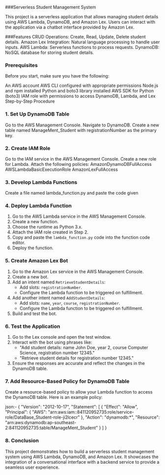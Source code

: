 ###Serverless Student Management System




This project is a serverless application that allows managing student details using AWS Lambda, DynamoDB, and Amazon Lex. Users can interact with the application via a chatbot interface provided by Amazon Lex.

###Features
CRUD Operations: Create, Read, Update, Delete student details.
Amazon Lex Integration: Natural language processing to handle user inputs.
AWS Lambda: Serverless functions to process requests.
DynamoDB: NoSQL database for storing student details.

### Prerequisites
Before you start, make sure you have the following:

An AWS account
AWS CLI configured with appropriate permissions
Node.js and npm installed
Python and boto3 library installed
AWS SDK for Python (boto3)
IAM role with permissions to access DynamoDB, Lambda, and Lex
Step-by-Step Procedure
### 1. Set Up DynamoDB Table
Go to the AWS Management Console.
Navigate to DynamoDB.
Create a new table named ManageMent_Student with registrationNumber as the primary key.
### 2. Create IAM Role
Go to the IAM service in the AWS Management Console.
Create a new role for Lambda.
Attach the following policies:
AmazonDynamoDBFullAccess
AWSLambdaBasicExecutionRole
AmazonLexFullAccess
### 3. Develop Lambda Functions
Create a file named lambda_function.py and paste the code given

### 4. Deploy Lambda Function

1. Go to the AWS Lambda service in the AWS Management Console.
2. Create a new function.
3. Choose the runtime as Python 3.x.
4. Attach the IAM role created in Step 2.
5. Copy and paste the `lambda_function.py` code into the function code editor.
6. Deploy the function.

### 5. Create Amazon Lex Bot

1. Go to the Amazon Lex service in the AWS Management Console.
2. Create a new bot.
3. Add an intent named `RetrieveStudentDetails`:
   - Add slots: `registrationNumber`.
   - Configure the Lambda function to be triggered on fulfillment.
4. Add another intent named `AddStudentDetails`:
   - Add slots: `name`, `year`, `course`, `registrationNumber`.
   - Configure the Lambda function to be triggered on fulfillment.
5. Build and test the bot.

### 6. Test the Application

1. Go to the Lex console and open the test window.
2. Interact with the bot using phrases like:
   - "Add student details: name John Doe, year 2, course Computer Science, registration number 12345."
   - "Retrieve student details for registration number 12345."
3. Ensure the responses are accurate and reflect the changes in the DynamoDB table.

### 7. Add Resource-Based Policy for DynamoDB Table

Create a resource-based policy to allow your Lambda function to access the DynamoDB table. Here is an example policy:

json:-
{
    "Version": "2012-10-17",
    "Statement": [
        {
            "Effect": "Allow",
            "Principal": {
                "AWS": "arn:aws:iam::841120952735:role/service-role/DataBase_Student-role-ji2lcecr"
            },
            "Action": "dynamodb:*",
            "Resource": "arn:aws:dynamodb:ap-southeast-2:841120952735:table/ManageMent_Student"
        }
    ]
}
### 8. Conclusion
This project demonstrates how to build a serverless student management system using AWS Lambda, DynamoDB, and Amazon Lex. It showcases the integration of a conversational interface with a backend service to provide a seamless user experience.

